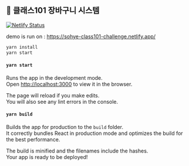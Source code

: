 ## 🛒 클래스101 장바구니 시스템

[![Netlify Status](https://api.netlify.com/api/v1/badges/c2ebeae7-dbb3-4cd2-b366-4c696d03822c/deploy-status)](https://app.netlify.com/sites/sohye-class101-challenge/deploys)

demo is run on : https://sohye-class101-challenge.netlify.app/



```bash
yarn install
yarn start
```



#### `yarn start`

Runs the app in the development mode.<br />
Open [http://localhost:3000](http://localhost:3000) to view it in the browser.

The page will reload if you make edits.<br />
You will also see any lint errors in the console.

#### `yarn build`

Builds the app for production to the `build` folder.<br />
It correctly bundles React in production mode and optimizes the build for the best performance.

The build is minified and the filenames include the hashes.<br />
Your app is ready to be deployed!

